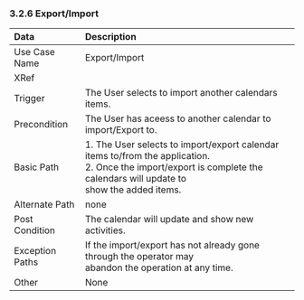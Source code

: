 ### 3.2.6 Export/Import 

| Data          | Description |
|:--------------|:-----------------|
|Use Case Name  | Export/Import|
|XRef           ||
|Trigger	| The User selects to import another calendars items.|
|Precondition 	| The User has aceess to another calendar to import/Export to.|
|Basic Path	| 1. The User selects to import/export calendar items to/from the application.</br>2. Once the import/export is complete the calendars will update to</br> show the added items.|                      
|Alternate Path | none|
|Post Condition	| The calendar will update and show new activities.|
|Exception Paths| If the import/export has not already gone through the operator may</br> abandon the operation at any time.|
|Other		| None| 
